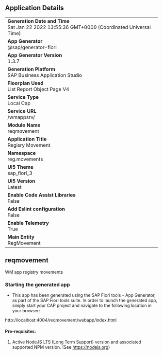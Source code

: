 ## Application Details
|               |
| ------------- |
|**Generation Date and Time**<br>Sat Jan 22 2022 13:55:36 GMT+0000 (Coordinated Universal Time)|
|**App Generator**<br>@sap/generator-fiori|
|**App Generator Version**<br>1.3.7|
|**Generation Platform**<br>SAP Business Application Studio|
|**Floorplan Used**<br>List Report Object Page V4|
|**Service Type**<br>Local Cap|
|**Service URL**<br>/wmappsrv/
|**Module Name**<br>reqmovement|
|**Application Title**<br>Regisry Movement|
|**Namespace**<br>reg.movements|
|**UI5 Theme**<br>sap_fiori_3|
|**UI5 Version**<br>Latest|
|**Enable Code Assist Libraries**<br>False|
|**Add Eslint configuration**<br>False|
|**Enable Telemetry**<br>True|
|**Main Entity**<br>RegMovement|

## reqmovement

WM app registry movements

### Starting the generated app

-   This app has been generated using the SAP Fiori tools - App Generator, as part of the SAP Fiori tools suite.  In order to launch the generated app, simply start your CAP project and navigate to the following location in your browser:

http://localhost:4004/reqmovement/webapp/index.html

#### Pre-requisites:

1. Active NodeJS LTS (Long Term Support) version and associated supported NPM version.  (See https://nodejs.org)


